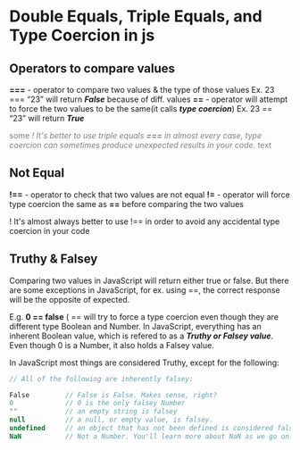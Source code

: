 # Double Equals, Triple Equals, and Type Coercion in js

## Operators to compare values
**===** - operator to compare two values & the type of those values Ex. 23 === “23” will return **_False_** because of diff. values
**==** -  operator will attempt to force the two values to be the same(it calls **_type coercion_**)
Ex. 23 == “23” will return **_True_**

  <span style="color:grey">some *! It's better to use triple equals **===** in almost every case, type coercion can sometimes produce unexpected results in your code.* text</span>

## Not Equal
**!==** - operator to check that two values are not equal
**!=** - operator will force type coercion the same as **==** before comparing the two values
  
  ! It's almost always better to use !== in order to avoid any accidental type coercion in your code

## Truthy & Falsey
Comparing two values in JavaScript will return either true or false. But there are some exceptions in JavaScript, for ex. using ==, the correct response will be the opposite of expected.

E.g.  **0 == false**
( == will try to force a type coercion even though they are different type Boolean and Number. In JavaScript, everything has an inherent Boolean value, which is refered to as a **_Truthy or Falsey value_**.
Even though 0 is a Number, it also holds a Falsey value.

In JavaScript most things are considered Truthy, except for the following:
```javascript
// All of the following are inherently falsey:

False         // False is False. Makes sense, right?
0             // 0 is the only falsey Number
""            // an empty string is falsey
null          // a null, or empty value, is falsey.
undefined     // an object that has not been defined is considered falsey.
NaN           // Not a Number. You'll learn more about NaN as we go on. ```
